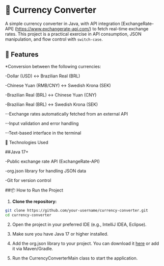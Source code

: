 # 💱 Currency Converter

A simple currency converter in Java, with API integration [ExchangeRate-API] (https://www.exchangerate-api.com/) to fetch real-time exchange rates. 
This project is a practical exercise in API consumption, JSON manipulation, and flow control with `switch-case`.

## 🚀 Features

*Conversion between the following currencies:

-Dollar (USD) ↔ Brazilian Real (BRL)

-Chinese Yuan (RMB/CNY) ↔ Swedish Krona (SEK)

-Brazilian Real (BRL) ↔ Chinese Yuan (CNY)

-Brazilian Real (BRL) ↔ Swedish Krona (SEK)

--Exchange rates automatically fetched from an external API

--Input validation and error handling

--Text-based interface in the terminal

🧰 Technologies Used

##Java 17+

-Public exchange rate API (ExchangeRate-API)

-org.json library for handling JSON data

-Git for version control

##📦 How to Run the Project

1. **Clone the repository:**

```bash
git clone https://github.com/your-username/currency-converter.git
cd currency-converter
```
2. Open the project in your preferred IDE (e.g., IntelliJ IDEA, Eclipse).

3. Make sure you have Java 17 or higher installed.

4. Add the org.json library to your project.
You can download it [here](https://mvnrepository.com/artifact/org.json/json) or add it via Maven/Gradle.

5. Run the CurrencyConverterMain class to start the application.
